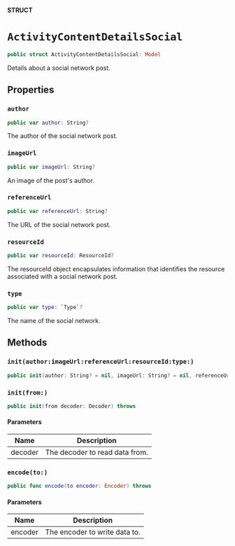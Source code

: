 **STRUCT**

# `ActivityContentDetailsSocial`

```swift
public struct ActivityContentDetailsSocial: Model
```

Details about a social network post.

## Properties
### `author`

```swift
public var author: String?
```

The author of the social network post.

### `imageUrl`

```swift
public var imageUrl: String?
```

An image of the post's author.

### `referenceUrl`

```swift
public var referenceUrl: String?
```

The URL of the social network post.

### `resourceId`

```swift
public var resourceId: ResourceId?
```

The resourceId object encapsulates information that identifies the resource associated with a social network post.

### `type`

```swift
public var type: `Type`?
```

The name of the social network.

## Methods
### `init(author:imageUrl:referenceUrl:resourceId:type:)`

```swift
public init(author: String? = nil, imageUrl: String? = nil, referenceUrl: String? = nil, resourceId: ResourceId? = nil, type: Type? = nil)
```

### `init(from:)`

```swift
public init(from decoder: Decoder) throws
```

#### Parameters

| Name | Description |
| ---- | ----------- |
| decoder | The decoder to read data from. |

### `encode(to:)`

```swift
public func encode(to encoder: Encoder) throws
```

#### Parameters

| Name | Description |
| ---- | ----------- |
| encoder | The encoder to write data to. |